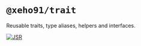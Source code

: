 # `@xeho91/trait`

Reusable traits, type aliases, helpers and interfaces.

[![JSR][badge-jsr]][jsr-url]

<!-- LINKS -->

[badge-jsr]: https://img.shields.io/jsr/v/%40xeho91/trait?style=for-the-badge&logo=jsr&label=%20%40xeho91%2Ftrait
[jsr-url]: https://jsr.io/@xeho91/trait
